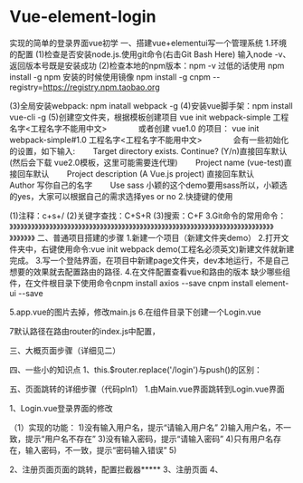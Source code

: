 # Vue-element-login
实现的简单的登录界面vue初学
一、搭建vue+elementui写一个管理系统
1.环境的配置
(1)检查是否安装node.js.使用git命令(右击Git Bash Here) 输入node -v、返回版本号既是安装成功
(2)检查本地的npm版本：npm -v
过低的话使用 npm install  -g npm
安装的时候使用镜像
npm install -g cnpm --registry=https://registry.npm.taobao.org

(3)全局安装webpack: npm inatall webpack -g
(4)安装vue脚手架：npm install vue-cli  -g
(5)创建空文件夹，根据模板创建项目
vue init webpack-simple 工程名字<工程名字不能用中文>
             或者创建 vue1.0 的项目： vue init webpack-simple#1.0 工程名字<工程名字不能用中文>
             会有一些初始化的设置，如下输入:
       Target directory exists. Continue? (Y/n)直接回车默认(然后会下载 vue2.0模板，这里可能需要连代理)
       Project name (vue-test)直接回车默认
       Project description (A Vue.js project) 直接回车默认
       Author 写你自己的名字
       Use sass 小颖的这个demo要用sass所以，小颖选的yes，大家可以根据自己的需求选择yes or no
2.快捷键的使用

(1)注释：c+s+/ 
(2)关键字查找：C+S+R
(3)搜索：C+F
3.Git命令的常用命令：
》》》》》》》》》》》》》》》》》》》》》》》》》》》》》》》》》》》》》》》》》》》》》》》》》》》》》》》》》》》》》》》》》》》》》》》》》》》》》》》》
二、普通项目搭建的步骤
1.新建一个项目（新建文件夹demo）
2.打开文件夹中，右键使用命令:vue init webpack demo(工程名必须英文)新建文件就新建完成。
3.写一个登陆界面，在项目中新建page文件夹，dev本地运行，不是自己想要的效果就去配置路由的路径.
4.在文件配置查看vue和路由的版本
缺少哪些组件，在文件根目录下使用命令cnpm install axios --save  cnpm install element-ui --save

5.app.vue的图片去掉，修改main.js
6.在组件目录下创建一个Login.vue


7默认路径在路由router的index.js中配置，

三、大概页面步骤（详细见二）

四、一些小的知识点
1、this.$router.replace('/login')与push()的区别：

五、页面跳转的详细步骤（代码pln1）
1.由Main.vue界面跳转到Login.vue界面









1、Login.vue登录界面的修改

（1）实现的功能：
1)没有输入用户名，提示“请输入用户名”
2)输入用户名，不一致，提示“用户名不存在”
3)没有输入密码，提示“请输入密码”
4)只有用户名存在，输入密码，不一致，提示“密码输入错误”
5)


2、注册页面页面的跳转，配置拦截器*****
3、注册页面
4、


